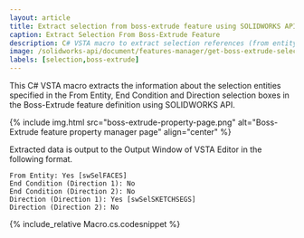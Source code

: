 ```yaml
---
layout: article
title: Extract selection from boss-extrude feature using SOLIDWORKS API
caption: Extract Selection From Boss-Extrude Feature
description: C# VSTA macro to extract selection references (from entity, end condition and direction references) from the selected boss-extrude feature using SOLIDWORKS API
image: /solidworks-api/document/features-manager/get-boss-extrude-selection/boss-extrude-property-page.png
labels: [selection,boss-extrude]
---
```

This C# VSTA macro extracts the information about the selection entities specified in the From Entity, End Condition and Direction selection boxes in the Boss-Extrude feature definition using SOLIDWORKS API.

{% include img.html src="boss-extrude-property-page.png" alt="Boss-Extrude feature property manager page" align="center" %}

Extracted data is output to the Output Window of VSTA Editor in the following format.

~~~
From Entity: Yes [swSelFACES]
End Condition (Direction 1): No
End Condition (Direction 2): No
Direction (Direction 1): Yes [swSelSKETCHSEGS]
Direction (Direction 2): No
~~~

{% include_relative Macro.cs.codesnippet %}
